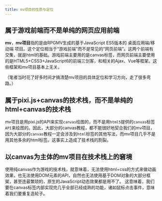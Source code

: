 ```yaml
---
title: mv项目的性质与定位
---
```




## 属于游戏前端而不是单纯的网页应用前端
**mv**，**mv项目**指的是由RPGMV生成的基于JavaScript ES5版本的 桌面应用端/移动端 项目。这个定位相当于“游戏前端”而不是常见的“网页前端”。这两个前端有交集，就是html的基础。游戏前端主要用的是canvas标签，而网页前端主要使用的是HTML5+CSS3+JavaScript6的前端三剑客，和相关的Ajax、Vue等框架。这些框架和mv项目基本上无关。

（笔者当时花了好多时间才搞清楚mv项目的具体定位和学习方向，走了很多弯路。）






## 属于pixi.js+canvas的技术栈，而不是单纯的html+canvas的技术栈

mv项目是用pixi.js的API来实现`canvas`绘图的，而不是用`html5`提供的`canvas`标签`API`来绘图的。因此，大部分的canvas教程，都不能很好地契合我们的mv项目，因为大部分的`canvas`教程一定会涉及到`html`标签的其他写法，而mv项目几乎不是用其他多余的html标签。这事实上造成了技术栈的割裂。







## 以canvas为主体的mv项目在技术栈上的窘境

使用纯canvas作为游戏的技术栈，就意味着，无法使用html+css的方式来做动画效果，也无法使用DOM元素的API，自然也无法使用基于DOM对象的大部分框架，甚至连最繁琐的，原生的JavaScript动态效果都是用不了。
这意味着，我们要在canvas标签内部实现完几乎全部已经成熟的功能，诸如鼠标点击事件，意味着我们要重复造轮子。